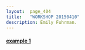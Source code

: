 ```yaml
---
layout:  page_404
title:   "WORKSHOP 20150410"
description: Emily Fuhrman.
---
```


#### [example 1](http://y-li.me/lab/d3-workshop/example_00.zip)